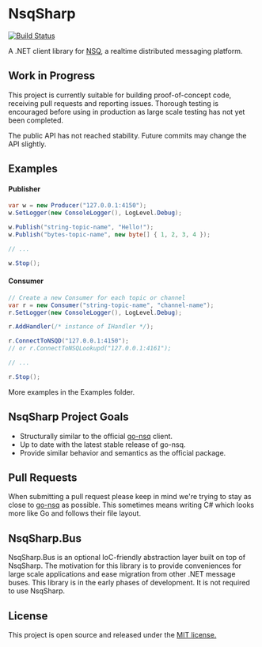 NsqSharp
========

[![Build Status](https://travis-ci.org/judwhite/NsqSharp.svg?branch=master)](https://travis-ci.org/judwhite/NsqSharp)

A .NET client library for [NSQ](https://github.com/bitly/nsq), a realtime distributed messaging platform.

## Work in Progress

This project is currently suitable for building proof-of-concept code, receiving pull requests and reporting issues. Thorough testing is encouraged before using in production as large scale testing has not yet been completed.

The public API has not reached stability. Future commits may change the API slightly.

## Examples

#### Publisher

```C#
var w = new Producer("127.0.0.1:4150");
w.SetLogger(new ConsoleLogger(), LogLevel.Debug);

w.Publish("string-topic-name", "Hello!");
w.Publish("bytes-topic-name", new byte[] { 1, 2, 3, 4 });

// ...

w.Stop();
```

#### Consumer

```C#
// Create a new Consumer for each topic or channel
var r = new Consumer("string-topic-name", "channel-name");
r.SetLogger(new ConsoleLogger(), LogLevel.Debug);

r.AddHandler(/* instance of IHandler */);

r.ConnectToNSQD("127.0.0.1:4150");
// or r.ConnectToNSQLookupd("127.0.0.1:4161");

// ...

r.Stop();
```

More examples in the Examples folder.

## NsqSharp Project Goals
- Structurally similar to the official [go-nsq](https://github.com/bitly/go-nsq) client.
- Up to date with the latest stable release of go-nsq.
- Provide similar behavior and semantics as the official package.

## Pull Requests

When submitting a pull request please keep in mind we're trying to stay as close to [go-nsq](https://github.com/bitly/go-nsq) as possible. This sometimes means writing C# which looks more like Go and follows their file layout.

## NsqSharp.Bus

NsqSharp.Bus is an optional IoC-friendly abstraction layer built on top of NsqSharp. The motivation for this library is to provide conveniences for large scale applications and ease migration from other .NET message buses. This library is in the early phases of development. It is not required to use NsqSharp.

## License

This project is open source and released under the [MIT license.](LICENSE)
